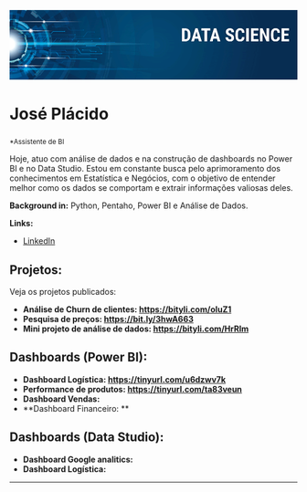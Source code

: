 
<p align="center">
  <img src="banner.png" >
</p>

# José Plácido
<sub>*Assistente de BI</sub>

Hoje, atuo com análise de dados e na construção de dashboards no Power BI e no Data Studio. Estou em constante busca pelo aprimoramento dos conhecimentos em Estatística e Negócios, com o objetivo de entender melhor como os dados se comportam e extrair informações valiosas deles.

**Background in:** Python, Pentaho, Power BI e Análise de Dados.

**Links:**
* [LinkedIn](https://www.linkedin.com/in/jos%C3%A9-vasconcelos-9677a5171/)


## Projetos:
Veja os projetos publicados:

* **Análise de Churn de clientes: https://bityli.com/oIuZ1** 
* **Pesquisa de preços: https://bit.ly/3hwA663** 
* **Mini projeto de análise de dados: https://bityli.com/HrRlm**

## Dashboards (Power BI):

* **Dashboard Logística: https://tinyurl.com/u6dzwv7k** 
* **Performance de produtos: https://tinyurl.com/ta83veun** 
* **Dashboard Vendas:** 
* **Dashboard Financeiro: ** 

## Dashboards (Data Studio):

* **Dashboard Google analitics:** 
* **Dashboard Logística:** 


---





